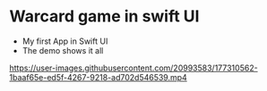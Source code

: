 
# Warcard game in swift UI
- My first App in Swift UI
- The demo shows it all



https://user-images.githubusercontent.com/20993583/177310562-1baaf65e-ed5f-4267-9218-ad702d546539.mp4

